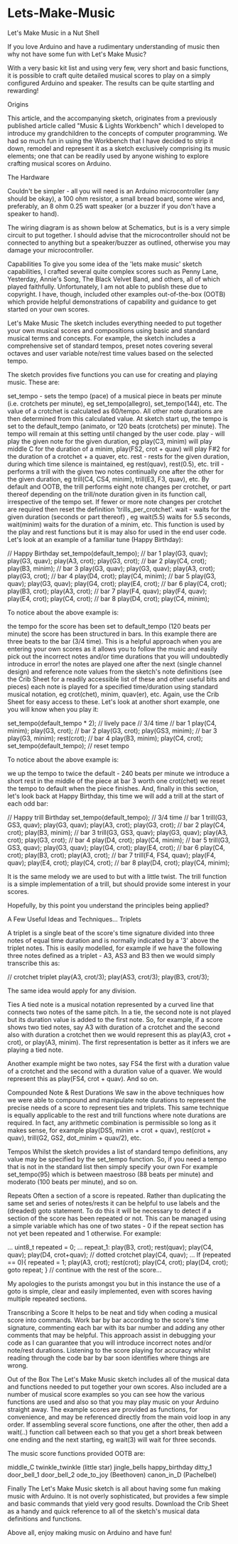 # Lets-Make-Music

Let's Make Music in a Nut Shell

If you love Arduino and have a rudimentary understanding of music then why not have some fun with Let's Make Music?

With a very basic kit list and using very few, very short and basic functions, it is possible to craft quite detailed musical scores to play on a simply configured Arduino and speaker. The results can be quite startling and rewarding!

Origins

This article, and the accompanying sketch, originates from a previously published article called "Music & Lights Workbench" which I developed to introduce my grandchildren to the concepts of computer programming. We had so much fun in using the Workbench that I have decided to strip it down, remodel and represent it as a sketch exclusively comprising its music elements; one that can be readily used by anyone wishing to explore crafting musical scores on Arduino.

The Hardware

Couldn't be simpler - all you will need is an Arduino microcontroller (any should be okay), a 100 ohm resistor, a small bread board, some wires and, preferably, an 8 ohm 0.25 watt speaker (or a buzzer if you don't have a speaker to hand).

The wiring diagram is as shown below at Schematics, but is is a very simple circuit to put together. I should advise that the microcontroller should not be connected to anything but a speaker/buzzer as outlined, otherwise you may damage your microcontroller.

Capabilities
To give you some idea of the 'lets make music' sketch capabilities, I crafted several quite complex scores such as Penny Lane, Yesterday, Annie's Song, The Black Velvet Band, and others, all of which played faithfully. Unfortunately, I am not able to publish these due to copyright. I have, though, included other examples out-of-the-box (OOTB) which provide helpful demonstrations of capability and guidance to get started on your own scores.

Let's Make Music
The sketch includes everything needed to put together your own musical scores and compositions using basic and standard musical terms and concepts. For example, the sketch includes a comprehensive set of standard tempos, preset notes covering several octaves and user variable note/rest time values based on the selected tempo.

The sketch provides five functions you can use for creating and playing music. These are:

set_tempo - sets the tempo (pace) of a musical piece in beats per minute (i.e. crotchets per minute), eg set_tempo(allegro), set_tempo(144), etc. The value of a crotchet is calculated as 60/tempo. All other note durations are then determined from this calculated value. At sketch start up, the tempo is set to the default_tempo (animato, or 120 beats (crotchets) per minute). The tempo will remain at this setting until changed by the user code.
play - will play the given note for the given duration, eg play(C3, minim) will play middle C for the duration of a minim, play(FS2, crot + quav) will play F#2 for the duration of a crotchet + a quaver, etc.
rest - rests for the given duration, during which time silence is maintained, eg rest(quav), rest(0.5), etc.
trill - performs a trill with the given two notes continually one after the other for the given duration, eg trill(C4, CS4, minim), trill(E3, F3, quav), etc. By default and OOTB, the trill performs eight note changes per crotchet, or part thereof depending on the trill/note duration given in its function call, irrespective of the tempo set. If fewer or more note changes per crotchet are required then reset the definition 'trills_per_crotchet'.
wait - waits for the given duration (seconds or part thereof) , eg wait(5.5) waits for 5.5 seconds, wait(minim) waits for the duration of a minim, etc. This function is used by the play and rest functions but it is may also for used in the end user code.
Let's look at an example of a familiar tune (Happy Birthday):

 // Happy Birthday
 set_tempo(default_tempo);
 // bar 1
 play(G3, quav);
 play(G3, quav);
 play(A3, crot);
 play(G3, crot);
 // bar 2
 play(C4, crot);
 play(B3, minim);
 // bar 3
 play(G3, quav);
 play(G3, quav);
 play(A3, crot);
 play(G3, crot);
 // bar 4
 play(D4, crot);
 play(C4, minim);
 // bar 5
 play(G3, quav);
 play(G3, quav);
 play(G4, crot);
 play(E4, crot);
 // bar 6
 play(C4, crot);
 play(B3, crot);
 play(A3, crot);
 // bar 7
 play(F4, quav);
 play(F4, quav);
 play(E4, crot);
 play(C4, crot);
 // bar 8
 play(D4, crot);
 play(C4, minim);
 
To notice about the above example is:

the tempo for the score has been set to default_tempo (120 beats per minute)
the score has been structured in bars. In this example there are three beats to the bar (3/4 time). This is a helpful approach when you are entering your own scores as it allows you to follow the music and easily pick out the incorrect notes and/or time durations that you will undoubtedly introduce in error!
the notes are played one after the next (single channel design) and reference note values from the sketch's note definitions (see the Crib Sheet for a readily accessible list of these and other useful bits and pieces)
each note is played for a specified time/duration using standard musical notation, eg crot(chet), minim, quav(er), etc. Again, use the Crib Sheet for easy access to these.
Let's look at another short example, one you will know when you play it:

 set_tempo(default_tempo * 2); // lively pace
 // 3/4 time
 // bar 1
 play(C4, minim);
 play(G3, crot);
 // bar 2
 play(G3, crot);
 play(GS3, minim);
 // bar 3
 play(G3, minim);
 rest(crot);
 // bar 4
 play(B3, minim);
 play(C4, crot);
 set_tempo(default_tempo); // reset tempo 
 
To notice about the above example is:

we up the tempo to twice the default - 240 beats per minute
we introduce a short rest in the middle of the piece at bar 3 worth one crot(chet)
we reset the tempo to default when the piece finishes.
And, finally in this section, let's look back at Happy Birthday, this time we will add a trill at the start of each odd bar:

 // Happy trill Birthday
 set_tempo(default_tempo);
 // 3/4 time
 // bar 1
 trill(G3, GS3, quav);
 play(G3, quav);
 play(A3, crot);
 play(G3, crot);
 // bar 2
 play(C4, crot);
 play(B3, minim);
 // bar 3
 trill(G3, GS3, quav);
 play(G3, quav);
 play(A3, crot);
 play(G3, crot);
 // bar 4
 play(D4, crot);
 play(C4, minim);
 // bar 5
 trill(G3, GS3, quav);
 play(G3, quav);
 play(G4, crot);
 play(E4, crot);
 // bar 6
 play(C4, crot);
 play(B3, crot);
 play(A3, crot);
 // bar 7
 trill(F4, FS4, quav);
 play(F4, quav);
 play(E4, crot);
 play(C4, crot);
 // bar 8
 play(D4, crot);
 play(C4, minim);
 
It is the same melody we are used to but with a little twist. The trill function is a simple implementation of a trill, but should provide some interest in your scores.

Hopefully, by this point you understand the principles being applied?

A Few Useful Ideas and Techniques...
Triplets

A triplet is a single beat of the score's time signature divided into three notes of equal time duration and is normally indicated by a '3' above the triplet notes. This is easily modelled, for example if we have the following three notes defined as a triplet - A3, AS3 and B3 then we would simply transcribe this as:

// crotchet triplet
play(A3, crot/3);
play(AS3, crot/3); 
play(B3, crot/3);

The same idea would apply for any division.

Ties
A tied note is a musical notation represented by a curved line that connects two notes of the same pitch. In a tie, the second note is not played but its duration value is added to the first note. So, for example, if a score shows two tied notes, say A3 with duration of a crotchet and the second also with duration a crotchet then we would represent this as play(A3, crot + crot), or play(A3, minim). The first representation is better as it infers we are playing a tied note.

Another example might be two notes, say FS4 the first with a duration value of a crotchet and the second with a duration value of a quaver. We would represent this as play(FS4, crot + quav). And so on.

Compounded Note & Rest Durations
We saw in the above techniques how we were able to compound and manipulate note durations to represent the precise needs of a score to represent ties and triplets. This same technique is equally applicable to the rest and trill functions where note durations are required. In fact, any arithmetic combination is permissible so long as it makes sense, for example play(DS5, minim + crot + quav), rest(crot + quav), trill(G2, GS2, dot_minim + quav/2), etc.

Tempos
Whilst the sketch provides a list of standard tempo definitions, any value may be specified by the set_tempo function. So, if you need a tempo that is not in the standard list then simply specify your own For example set_tempo(95) which is between maestroso (88 beats per minute) and moderato (100 beats per minute), and so on.

Repeats
Often a section of a score is repeated. Rather than duplicating the same set and series of notes/rests it can be helpful to use labels and the (dreaded) goto statement. To do this it will be necessary to detect if a section of the score has been repeated or not. This can be managed using a simple variable which has one of two states - 0 if the repeat section has not yet been repeated and 1 otherwise. For example:

...
uint8_t repeated = 0;
...
repeat_1:
play(B3, crot);
rest(quav);
play(C4, quav);
play(D4, crot+quav);  // dotted crotchet
play(C4, quav);
...
If (repeated == 0){
  repeated = 1; 
  play(A3, crot);
  rest(crot);
  play(C4, crot);
  play(D4, crot);
  goto repeat;
}
// continue with the rest of the score...

My apologies to the purists amongst you but in this instance the use of a goto is simple, clear and easily implemented, even with scores having multiple repeated sections.

Transcribing a Score
It helps to be neat and tidy when coding a musical score into commands. Work bar by bar according to the score's time signature, commenting each bar with its bar number and adding any other comments that may be helpful. This approach assist in debugging your code as I can guarantee that you will introduce incorrect notes and/or note/rest durations. Listening to the score playing for accuracy whilst reading through the code bar by bar soon identifies where things are wrong.

Out of the Box
The Let's Make Music sketch includes all of the musical data and functions needed to put together your own scores. Also included are a number of musical score examples so you can see how the various functions are used and also so that you may play music on your Arduino straight away. The example scores are provided as functions, for convenience, and may be referenced directly from the main void loop in any order. If assembling several score functions, one after the other, then add a wait(..) function call between each so that you get a short break between one ending and the next starting, eg wait(3) will wait for three seconds.

The music score functions provided OOTB are:

middle_C
twinkle_twinkle (little star)
jingle_bells
happy_birthday
ditty_1
door_bell_1
door_bell_2
ode_to_joy (Beethoven)
canon_in_D (Pachelbel)

Finally
The Let's Make Music sketch is all about having some fun making music with Arduino. It is not overly sophisticated, but provides a few simple and basic commands that yield very good results. Download the Crib Sheet as a handy and quick reference to all of the sketch's musical data definitions and functions.

Above all, enjoy making music on Arduino and have fun!
